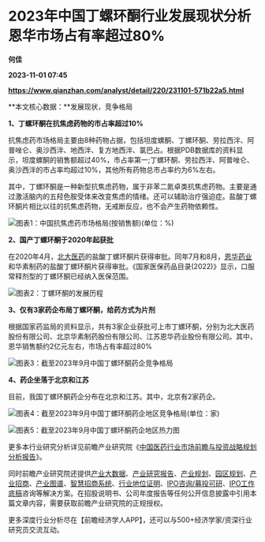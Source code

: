# 2023年中国丁螺环酮行业发展现状分析 恩华市场占有率超过80%
**何佳**

**2023-11-01 07:45**

**https://www.qianzhan.com/analyst/detail/220/231101-571b22a5.html**

**本文核心数据：**发展现状，竞争格局

**1、丁螺环酮在抗焦虑药物的市占率超过10%**

抗焦虑药市场格局主要由8种药物占据，包括坦度螺酮、丁螺环酮、劳拉西泮、阿普唑仑、奥沙西泮、地西泮、复方地西泮、氯巴占。根据PDB数据库的资料显示，坦度螺酮的销售额超过40%，市占率第一;丁螺环酮、劳拉西泮、阿普唑仑、奥沙西泮的市占率均超过10%，其他所有药物总市占率约为6%左右。

其中，丁螺环酮是一种新型抗焦虑药物，属于非苯二氮卓类抗焦虑药物。主要是通过激活脑内的五羟色胺受体来改变焦虑的情绪。还可以辅助治疗强迫症。盐酸丁螺环酮片相比以往的抗焦虑药物，无戒断反应，也不会产生药物依赖性。

![图表1：中国抗焦虑药市场格局(按销售额)(单位：%)](https://img3.qianzhan.com/news/202311/01/20231101-5a6d0e7c76c5ba31.png)

**2、国产丁螺环酮于2020年起获批**

在2020年4月，[北大医药](https://stock.qianzhan.com/hs/zhengquan_000788.SZ.html)的盐酸丁螺环酮片获得审批。同年7月和8月，[恩华药业](https://stock.qianzhan.com/hs/zhengquan_002262.SZ.html)和华素制药的盐酸丁螺环酮片获得审批。《国家医保药品目录(2022)》显示，口服常释剂型的丁螺环酮已经纳入医保范围。

![图表2：丁螺环酮的发展历程](https://img3.qianzhan.com/news/202311/01/20231101-522cee162fb397c2.png)

**3、仅有3家药企布局丁螺环酮，给药方式为片剂**

根据国家药监局的资料显示，共有3家企业获批可上市丁螺环酮，分别为北大医药股份有限公司、北京华素制药股份有限公司、江苏恩华药业股份有限公司。其中，恩华销售额约2亿元左右，市场占有率超过80%

![图表3：截至2023年9月中国丁螺环酮药企竞争格局](https://img3.qianzhan.com/news/202311/01/20231101-460c9e1b72d132b6.png)

**4、药企坐落于北京和江苏**

目前，我国丁螺环酮药企分布在北京和江苏。其中，北京有2家药企。

![图表4：截至2023年9月中国丁螺环酮药企地区竞争格局(单位：家)](https://img3.qianzhan.com/news/202311/01/20231101-bf32ce5b07efa40d.png)

![图表5：截至2023年9月中国丁螺环酮药企地区热力图](https://img3.qianzhan.com/news/202311/01/20231101-1899bcb95f2d39fa.png)

更多本行业研究分析详见前瞻产业研究院《[中国医药行业市场前瞻与投资战略规划分析报告](https://bg.qianzhan.com/report/detail/23bbd8d4f3dc4e4a.html)》。

同时前瞻产业研究院还提供[产业大数据](https://d.qianzhan.com/)、[产业研究报告](https://bg.qianzhan.com/report/hotlist/)、[产业规划](https://f.qianzhan.com/chanyeguihua2/)、[园区规划](https://f.qianzhan.com/yuanqu/)、[产业招商](https://f.qianzhan.com/chanyezhaoshang/)、[产业图谱](https://bg.qianzhan.com/report/lianglian/)、[智慧招商系统](https://z.qianzhan.com/)、[行业地位证明](https://bg.qianzhan.com/report/qyppcs)、[IPO咨询/募投可研](https://ipo.qianzhan.com/mutou/)、[IPO工作底稿](https://ipo.qianzhan.com/digao/)咨询等解决方案。在招股说明书、公司年度报告等任何公开信息披露中引用本篇文章内容，需要获取前瞻产业研究院的正规授权。

更多深度行业分析尽在【前瞻经济学人APP】，还可以与500+经济学家/资深行业研究员交流互动。
